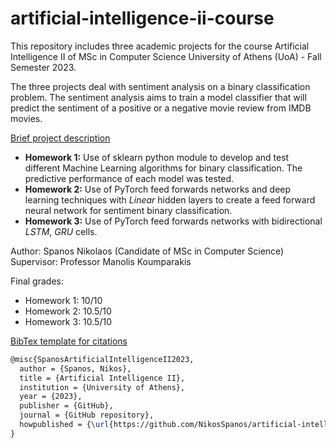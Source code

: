 # artificial-intelligence-ii-course
This repository includes three academic projects for the course Artificial Intelligence II of MSc in Computer Science University of Athens (UoA) - Fall Semester 2023.

The three projects deal with sentiment analysis on a binary classification problem. The sentiment analysis aims to train a model classifier that will predict the sentiment of a positive or a negative movie review from IMDB movies. </br>

<ins>Brief project description</ins></br>
* **Homework 1:** Use of sklearn python module to develop and test different Machine Learning algorithms for binary classification. The predictive performance of each model was tested. </br>
* **Homework 2:** Use of PyTorch feed forwards networks and deep learning techniques with *Linear* hidden layers to create a feed forward neural network for sentiment binary classification. </br>
* **Homework 3:** Use of PyTorch feed forwards networks with bidirectional *LSTM*, *GRU* cells.

Author: Spanos Nikolaos (Candidate of MSc in Computer Science) </br>
Supervisor: Professor Manolis Koumparakis

Final grades:
- Homework 1: 10/10
- Homework 2: 10.5/10
- Homework 3: 10.5/10

<ins>BibTex template for citations</ins>
```latex
@misc{SpanosArtificialIntelligenceII2023,
  author = {Spanos, Nikos},
  title = {Artificial Intelligence II},
  institution = {University of Athens},
  year = {2023},
  publisher = {GitHub},
  journal = {GitHub repository},
  howpublished = {\url{https://github.com/NikosSpanos/artificial-intelligence-ii-course}}
}
```
